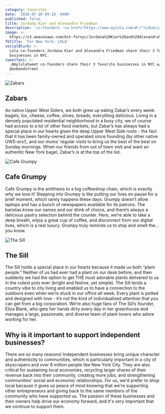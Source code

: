 ```yaml
---
category: favorites
date: '2016-07-18 09:18 -0400'
published: false
title: Jordana Kier and Alexandra Friedman
description: 'co-founders -<a href="https://www.mylola.com/#!/">LOLA</a>'
image: >-
  https://s3.amazonaws.com/bst-fornyc/Jordana%20Kier%20and%20Alexandra%20Friedman%20Main%20Portrait.jpg
fbTitle: 'For New York: LOLA'
socialBlurb: >-
  Lola co-founders Jordana Kier and Alexandra Friedman share their 3 favorite
  businesses in NYC.
tweetText: >-
  .@mylolatweet co-founders share their 3 favorite businesses in NYC w/
  @onbondstreet
---
```

![Zabars](https://s3.amazonaws.com/bst-fornyc/Jordana%20Kier%20and%20Alexandra%20Friedman%20Zabar's.jpg)
## Zabars
As native Upper West Siders, we both grew up eating Zabar’s every week: bagels, lox, cheese, coffee, olives, breads, everything delicious. Living in a densely populated residential neighborhood in a busy city, we of course had access to a lot of other food markets, but Zabar’s has always had a special place in our hearts given the deep Upper West Side roots - the fact that it has been family-owned and operated since founding (by other native UWS-ers!), and our moms’ regular visits to bring us the best of the best on Sunday mornings. When our friends from out of town visit and want an authentic New York bagel, Zabar’s is at the top of the list.

![Cafe Grumpy](https://s3.amazonaws.com/bst-fornyc/Jordana%20Kier%20and%20Alexandra%20Friedman%20Cafe%20Grumpy.jpg)
## Cafe Grumpy
Cafe Grumpy is the antithesis to a big coffeeshop chain, which is exactly why we love it! Stepping into Grumpy is like putting our lives on pause for a brief moment, which rarely happens these days. Grumpy doesn’t allow laptops and has a bunch of newspapers available for its patrons. The baristas know our names and our drink of choice, and there’s always a delicious pastry selection behind the counter. Here, we’re able to take a deep breath, enjoy a great cup of coffee, and disconnect from our digital lives, which is a real luxury. Grumpy truly reminds us to stop and smell the… you know.

![The Sill](https://s3.amazonaws.com/bst-fornyc/Jordana%20Kier%20and%20Alexandra%20Friedman%20The%20Sill.jpg)
## The Sill
The Sill holds a special place in our hearts because it made us both “plant people.” Neither of us had ever had a plant on our desk before, and then suddenly we had the option to get THE most adorable plants delivered to us in the cutest pots ever (bright and festive, yet simple). The Sill lends a country vibe to city living and enabled us to have a connection to the outdoors even when we’re stuck in our office all week. Every plant is potted and designed with love - it’s not the kind of individualized attention that you can get from a big corporation. We’re also huge fans of The Sill’s founder, Eliza Blank, who gets her hands dirty every day in her greenhouse and manages a large, passionate, and diverse team of plant-lovers who adore working for her.

## Why is it important to support independent businesses?
There are so many reasons! Independent businesses bring unique character and authenticity to communities, which is particularly important in a city of skyscrapers and over 8 million people like New York City. They are also critical for sustaining local economies, recycling larger shares of their revenue back into their community, creating more jobs, and strengthening communities' social and economic relationships. For us, we'd prefer to shop local because it gives us peace of mind knowing that we're supporting other entrepreneurs and giving back to the same members of the community who have supported us. The passion of these businesses and their owners help drive our economy forward, and it's very important that we continue to support them.
